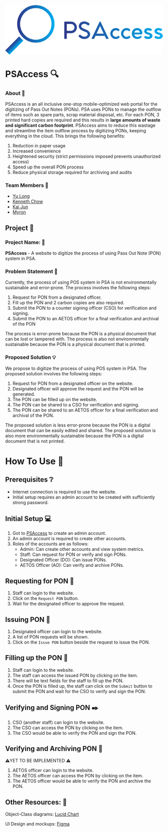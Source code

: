 <img src="public/logo.svg">

# PSAccess :mag:

### About :blue_book:

PSAccess is an all inclusive one-stop mobile-optimized web portal for the digitizing of Pass Out Notes (PONs). PSA uses PONs to manage the outflow of items such as spare parts, scrap material disposal, etc. For each PON, 3 printed hard copies are required and this results in **large amounts of waste and significant carbon footprint**. PSAccess aims to reduce this wastage and streamline the item outflow process by digitizing PONs, keeping everything in the cloud. This brings the following benefits:

1. Reduction in paper usage
1. Increased convenience
1. Heightened security (strict permissions imposed prevents unauthorized access)
1. Speed up the overall PON process
1. Reduce physical storage required for archiving and audits

### Team Members :busts_in_silhouette:

- [Yu Long](https://github.com/yulonglim)
- [Kenneth Chow](https://github.com/reignnz)
- [Kai Jun](https://github.com/nujiak)
- [Myron](https://github.com/meerian)

## Project :memo:

### Project Name: :closed_lock_with_key:

__PSAccess__ - A website to digitize the process of using Pass Out Note (PON) system in PSA.

### Problem Statement :speech_balloon:

Currently, the process of using POS system in PSA is not environmentally sustainable and error-prone. The process involves the following steps:

1. Request for PON from a designated officer.
2. Fill up the PON and 2 carbon copies are also required.
3. Submit the PON to a counter signing officer (CSO) for verification and signing.
4. Submit the PON to an AETOS officer for a final verification and archival of the PON

The process is error-prone because the PON is a physical document that can be lost or tampered with. The process is also not environmentally sustainable because the PON is a physical document that is printed.

### Proposed Solution :bulb:

We propose to digitize the process of using POS system in PSA. The proposed solution involves the following steps:

1. Request for PON from a designated officer on the website.
2. Designated officer will approve the request and the PON will be generated.
3. The PON can be filled up on the website.
4. The PON can be shared to a CSO for verification and signing.
5. The PON can be shared to an AETOS officer for a final verification and archival of the PON.

The proposed solution is less error-prone because the PON is a digital document that can be easily edited and shared. The proposed solution is also more environmentally sustainable because the PON is a digital document that is not printed.

# How To Use :closed_book:

## Prerequisites :grey_question:
- Internet connection is required to use the website.
- Initial setup requires an admin account to be created with sufficiently strong password.

## Initial Setup :computer:
1. Got to [PSAccess]() to create an admin account.
2. An admin account is required to create other accounts.
3. Roles of the accounts are as follows:
    - Admin: Can create other accounts and view system metrics.
    - Staff: Can request for PON or verify and sign PONs.
    - Designated Officer (DO): Can issue PONs.
    - AETOS Officer (AO): Can verify and archive PONs.

## Requesting for PON :raising_hand:
1. Staff can login to the website.
2. Click on the `Request PON` button.
3. Wait for the designated officer to approve the request.

## Issuing PON :office:
1. Designated officer can login to the website.
2. A list of PON requests will be shown.
3. Click on the `Issue PON` button beside the request to issue the PON.

## Filling up the PON :pencil:
1. Staff can login to the website.
2. The staff can access the issued PON by clicking on the item.
3. There will be text fields for the staff to fill up the PON.
4. Once the PON is filled up, the staff can click on the `Submit` button to submit the PON and wait for the CSO to verify and sign the PON.

## Verifying and Signing PON :black_nib:
1. CSO (another staff) can login to the website.
2. The CSO can access the PON by clicking on the item.
3. The CSO would be able to verify the PON and sign the PON.

## Verifying and Archiving PON :cop:
:warning:YET TO BE IMPLEMENTED :warning:
1. AETOS officer can login to the website.
2. The AETOS officer can access the PON by clicking on the item.
3. The AETOS officer would be able to verify the PON and archive the PON.

## Other Resources: :ledger:
Object-Class diagrams: [Lucid Chart](https://lucid.app/lucidchart/75730a74-03c5-473b-8e6a-645ce68dafbf/edit?invitationId=inv_42d0eedb-2664-4afe-b6f0-13cb832c8d03#)

UI Design and mockups:  [Figma](https://www.figma.com/file/684nDpzEBmhjsDABpbPrKL/PSA-Codesprint-2022-UI%2FUX?node-id=0%3A1)
